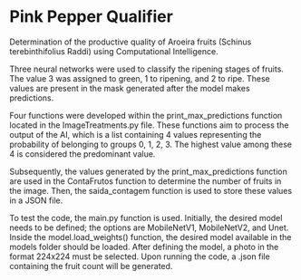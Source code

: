 # Pink Pepper Qualifier
Determination of the productive quality of Aroeira fruits (Schinus terebinthifolius Raddi) using Computational Intelligence.

Three neural networks were used to classify the ripening stages of fruits. The value 3 was assigned to green, 1 to ripening, and 2 to ripe. These values are present in the mask generated after the model makes predictions.

Four functions were developed within the print_max_predictions function located in the ImageTreatments.py file. These functions aim to process the output of the AI, which is a list containing 4 values representing the probability of belonging to groups 0, 1, 2, 3. The highest value among these 4 is considered the predominant value.

Subsequently, the values generated by the print_max_predictions function are used in the ContaFrutos function to determine the number of fruits in the image. Then, the saida_contagem function is used to store these values in a JSON file.

To test the code, the main.py function is used. Initially, the desired model needs to be defined; the options are MobileNetV1, MobileNetV2, and Unet. Inside the model.load_weights() function, the desired model available in the models folder should be loaded. After defining the model, a photo in the format 224x224 must be selected. Upon running the code, a .json file containing the fruit count will be generated.